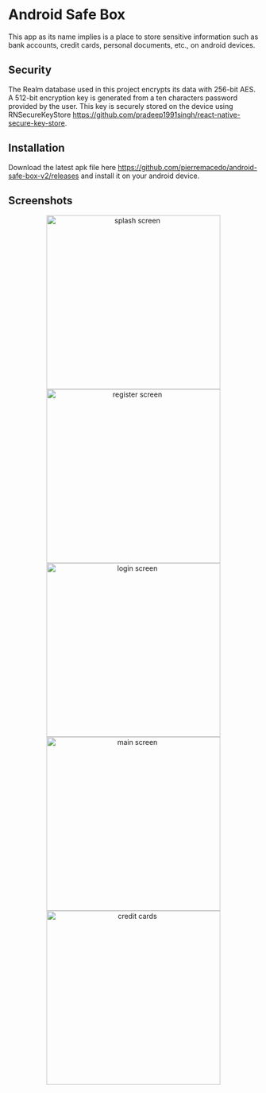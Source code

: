 # Android Safe Box
This app as its name implies is a place to store sensitive information such as bank accounts, credit cards, personal documents, etc., on android devices.

## Security
The Realm database used in this project encrypts its data with 256-bit AES. A 512-bit encryption key is generated from a ten characters password provided by the user. This key is securely stored on the device using RNSecureKeyStore https://github.com/pradeep1991singh/react-native-secure-key-store.

## Installation

Download the latest apk file here https://github.com/pierremacedo/android-safe-box-v2/releases and install it on your android device.

## Screenshots
<p align="center">
<img src="https://raw.githubusercontent.com/pierremacedo/android-safe-box-v2/master/screenshots/splashscreen.png" height="350" title="splash screen">
<img src="https://raw.githubusercontent.com/pierremacedo/android-safe-box-v2/master/screenshots/registerscreen.png" height="350" title="register screen">
<img src="https://raw.githubusercontent.com/pierremacedo/android-safe-box-v2/master/screenshots/loginscreen.png" height="350" title="login screen">  
<img src="https://raw.githubusercontent.com/pierremacedo/android-safe-box-v2/master/screenshots/mainscreen.png" height="350" title="main screen">  
<img src="https://raw.githubusercontent.com/pierremacedo/android-safe-box-v2/master/screenshots/creditcards.png" height="350" title="credit cards">    
</p>

